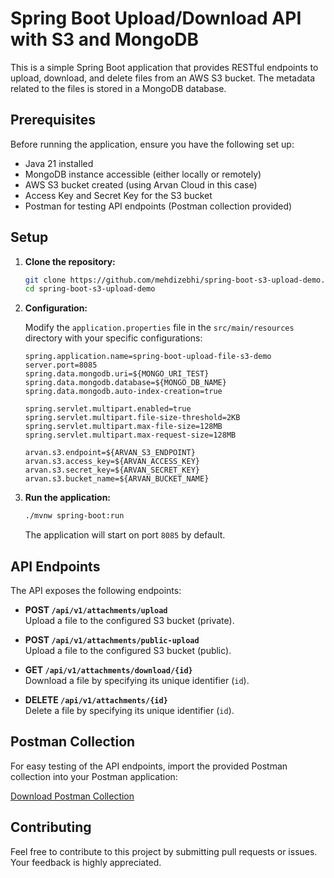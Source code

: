 
# Spring Boot Upload/Download API with S3 and MongoDB

This is a simple Spring Boot application that provides RESTful endpoints to upload, download, and delete files from an AWS S3 bucket. The metadata related to the files is stored in a MongoDB database.

## Prerequisites

Before running the application, ensure you have the following set up:

- Java 21 installed
- MongoDB instance accessible (either locally or remotely)
- AWS S3 bucket created (using Arvan Cloud in this case)
- Access Key and Secret Key for the S3 bucket
- Postman for testing API endpoints (Postman collection provided)

## Setup

1. **Clone the repository:**

   ```bash
   git clone https://github.com/mehdizebhi/spring-boot-s3-upload-demo.git
   cd spring-boot-s3-upload-demo
   ```

2. **Configuration:**

   Modify the `application.properties` file in the `src/main/resources` directory with your specific configurations:

   ```properties
   spring.application.name=spring-boot-upload-file-s3-demo
   server.port=8085
   spring.data.mongodb.uri=${MONGO_URI_TEST}
   spring.data.mongodb.database=${MONGO_DB_NAME}
   spring.data.mongodb.auto-index-creation=true

   spring.servlet.multipart.enabled=true
   spring.servlet.multipart.file-size-threshold=2KB
   spring.servlet.multipart.max-file-size=128MB
   spring.servlet.multipart.max-request-size=128MB

   arvan.s3.endpoint=${ARVAN_S3_ENDPOINT}
   arvan.s3.access_key=${ARVAN_ACCESS_KEY}
   arvan.s3.secret_key=${ARVAN_SECRET_KEY}
   arvan.s3.bucket_name=${ARVAN_BUCKET_NAME}
   ```

3. **Run the application:**

   ```bash
   ./mvnw spring-boot:run
   ```

   The application will start on port `8085` by default.

## API Endpoints

The API exposes the following endpoints:

- **POST `/api/v1/attachments/upload`**  
  Upload a file to the configured S3 bucket (private).

- **POST `/api/v1/attachments/public-upload`**  
    Upload a file to the configured S3 bucket (public).

- **GET `/api/v1/attachments/download/{id}`**  
  Download a file by specifying its unique identifier (`id`).

- **DELETE `/api/v1/attachments/{id}`**  
  Delete a file by specifying its unique identifier (`id`).

## Postman Collection

For easy testing of the API endpoints, import the provided Postman collection into your Postman application:

[Download Postman Collection](https://github.com/mehdizebhi/spring-boot-s3-upload-demo/blob/main/ArvanCloud%20S3%20Upload.postman_collection.json)

## Contributing

Feel free to contribute to this project by submitting pull requests or issues. Your feedback is highly appreciated.
